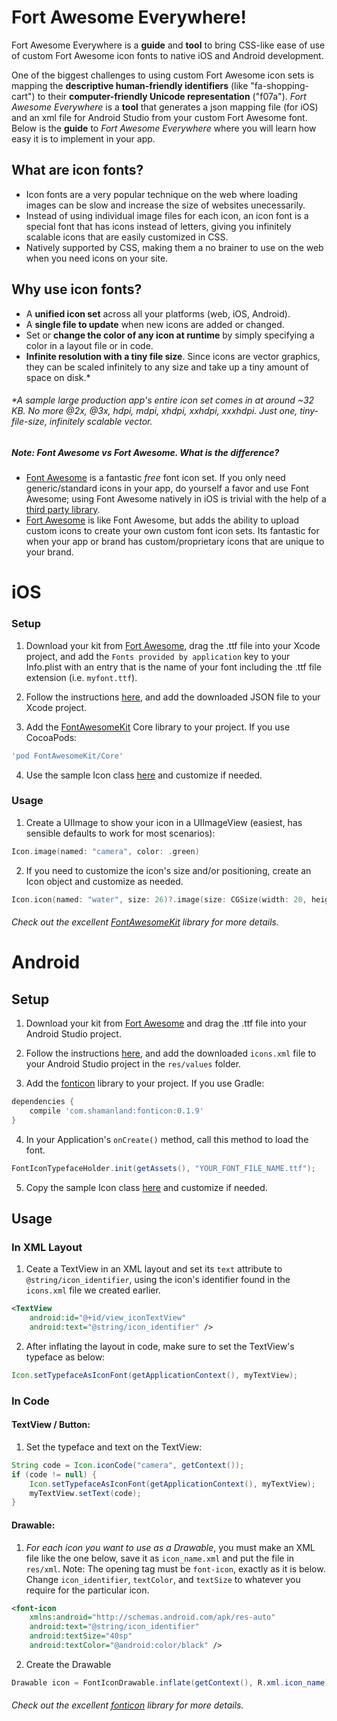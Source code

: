 # Fort Awesome Everywhere!
Fort Awesome Everywhere is a **guide** and **tool** to bring CSS-like ease of use of custom Fort Awesome icon fonts to native iOS and Android development.

One of the biggest challenges to using custom Fort Awesome icon sets is mapping the **descriptive human-friendly identifiers** (like "fa-shopping-cart") to their **computer-friendly Unicode representation** ("f07a"). _Fort Awesome Everywhere_ is a **tool** that generates a json mapping file (for iOS) and an xml file for Android Studio from your custom Fort Awesome font. Below is the **guide** to _Fort Awesome Everywhere_ where you will learn how easy it is to implement in your app.

## What are icon fonts?
* Icon fonts are a very popular technique on the web where loading images can be slow and increase the size of websites unecessarily. 
* Instead of using individual image files for each icon, an icon font is a special font that has icons instead of letters, giving you infinitely scalable icons that are easily customized in CSS.
* Natively supported by CSS, making them a no brainer to use on the web when you need icons on your site. 

## Why use icon fonts?
* A **unified icon set** across all your platforms (web, iOS, Android). 
* A **single file to update** when new icons are added or changed. 
* Set or **change the color of any icon at runtime** by simply specifying a color in a layout file or in code.
* **Infinite resolution with a tiny file size**. Since icons are vector graphics, they can be scaled infinitely to any size and take up a tiny amount of space on disk.*

###### *A sample large production app's entire icon set comes in at around ~32 KB. No more @2x, @3x, hdpi, mdpi, xhdpi, xxhdpi, xxxhdpi. Just one, tiny-file-size, infinitely scalable vector. 


 

##### Note: Font Awesome vs Fort Awesome. What is the difference? 
* [Font Awesome](http://fontawesome.io/) is a fantastic _free_ font icon set. If you only need generic/standard icons in your app, do yourself a favor and use Font Awesome; using Font Awesome natively in iOS is trivial with the help of a [third party library](https://github.com/PrideChung/FontAwesomeKit). 
* [Fort Awesome](https://fortawesome.com) is like Font Awesome, but adds the ability to upload custom icons to create your own custom font icon sets. Its fantastic for when your app or brand has custom/proprietary icons that are unique to your brand.



# iOS

### Setup 

1) Download your kit from [Fort Awesome](https://fortawesome.com/kits/), drag the .ttf file into your Xcode project, and add the `Fonts provided by application` key to your Info.plist with an entry that is the name of your font including the .ttf file extension (i.e. `myfont.ttf`). 


2) Follow the instructions [here](https://dockwa.github.io/fort-awesome-everywhere/), and add the downloaded JSON file to your Xcode project.


3) Add the [FontAwesomeKit](https://github.com/PrideChung/FontAwesomeKit) Core library to your project. If you use CocoaPods:
```ruby
'pod FontAwesomeKit/Core'
```

4) Use the sample Icon class [here](https://github.com/dockwa/fort-awesome-everywhere/blob/gh-pages/Icon.swift) and customize if needed. 


### Usage


1) Create a UIImage to show your icon in a UIImageView (easiest, has sensible defaults to work for most scenarios): 
```swift 
Icon.image(named: "camera", color: .green)
```

2) If you need to customize the icon's size and/or positioning, create an Icon object and customize as needed.
```swift
Icon.icon(named: "water", size: 26)?.image(size: CGSize(width: 20, height: 20), color: .blue)
```

###### Check out the excellent [FontAwesomeKit](https://github.com/PrideChung/FontAwesomeKit#example-usage) library for more details. 







# Android

## Setup 

1) Download your kit from [Fort Awesome](https://fortawesome.com/kits/) and drag the .ttf file into your Android Studio project. 


2) Follow the instructions [here](https://dockwa.github.io/fort-awesome-everywhere/), and add the downloaded ```icons.xml``` file to your Android Studio project in the ```res/values``` folder.


3) Add the [fonticon](https://github.com/shamanland/fonticon#gradle-dependency) library to your project. If you use Gradle:
```groovy
dependencies {
    compile 'com.shamanland:fonticon:0.1.9'
}
```

4) In your Application's ```onCreate()``` method, call this method to load the font. 
```java 
FontIconTypefaceHolder.init(getAssets(), "YOUR_FONT_FILE_NAME.ttf");
```

5) Copy the sample Icon class [here](https://github.com/dockwa/fort-awesome-everywhere/blob/gh-pages/Icon.java) and customize if needed.


## Usage

### In XML Layout

1) Ceate a TextView in an XML layout and set its ```text``` attribute to ```@string/icon_identifier```, using the icon's identifier found in the ```icons.xml``` file we created earlier.
```xml
<TextView
    android:id="@+id/view_iconTextView"
    android:text="@string/icon_identifier" />
```


2) After inflating the layout in code, make sure to set the TextView's typeface as below:
```java
Icon.setTypefaceAsIconFont(getApplicationContext(), myTextView);
```


### In Code

#### TextView / Button:
 
1) Set the typeface and text on the TextView:
```java
String code = Icon.iconCode("camera", getContext());
if (code != null) {
    Icon.setTypefaceAsIconFont(getApplicationContext(), myTextView);
    myTextView.setText(code);
}
```

#### Drawable:

1) _For each icon you want to use as a Drawable_, you must make an XML file like the one below, save it as ```icon_name.xml``` and put the file in ```res/xml```. 
Note: The opening tag must be ```font-icon```, exactly as it is below. Change ```icon_identifier```, ```textColor```, and ```textSize``` to whatever you require for the particular icon. 

```xml
<font-icon
    xmlns:android="http://schemas.android.com/apk/res-auto"
    android:text="@string/icon_identifier"
    android:textSize="40sp"
    android:textColor="@android:color/black" />
```

2) Create the Drawable
```java
Drawable icon = FontIconDrawable.inflate(getContext(), R.xml.icon_name);
```


###### Check out the excellent [fonticon](https://github.com/shamanland/fonticon#usage) library for more details.
